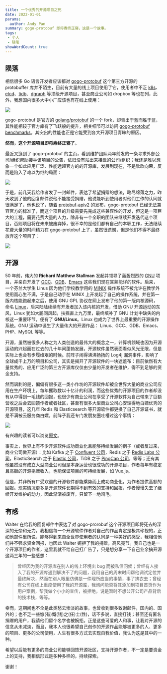 ```yaml
---
title: 一个优秀的开源项目之死
date: 2022-01-01
params:
  author: Andy Pan
summary: gogo-protobuf 即将寿终正寝，这是一个故事。
tags:
 - 个人
 - 随笔
showWordCount: true
---
```


## 陨落

相信很多 Go 语言开发者应该都对 [gogo-protobuf](https://github.com/gogo/protobuf) 这个第三方开源的 protobuffer 库并不陌生，目前有大量的线上项目使用了它，使用者中不乏 [k8s](https://github.com/kubernetes/kubernetes)、[etcd](https://github.com/etcd-io/etcd)、[tidb](https://github.com/pingcap/tidb)、[dgraph](https://github.com/dgraph-io/dgraph) 等顶级开源项目，甚至商业公司如 dropbox 等也在列，此外，我想国内很多大中小厂应该也有在线上使用：

![](https://res.strikefreedom.top/static_res/blog/figures/st1640960975.PNG)

gogo-protobuf 是官方的 [golang/protobuf](https://github.com/golang/protobuf) 的一个 fork，却青出于蓝而胜于蓝，其性能相较于官方库有了飞跃般的提升，相关细节可以访问 [gogo-protobuf benchmarks](https://github.com/gogo/protobuf/blob/master/bench.md)。其突出的性能也正是它能受到各大开源项目青睐的原因。

**然而，这个开源项目即将寿终正寝了**。

最近又逛到了 gogo-protobuf 的主页，看到维护团队两年前发的一条寻求外部公司/组织帮助接手该项目的公告，依旧没有站出来接盘的公司/组织；我还是难以想象一个如此应用广泛、性能远超官方的的开源库，发展到现在，不是欣欣向荣，反而是陷入了难以为继的局面：

![](https://res.strikefreedom.top/static_res/blog/figures/st1640960004.PNG)

于是，前几天我给作者发了一封邮件，表达了希望捐赠的想法，略尽绵薄之力，昨天收到了他的回复邮件说他不能接受捐赠，他说能听到使用者对他们工作的认同就很满足了，他也说了，随着 [protobuf-apiv2](https://blog.golang.org/protobuf-apiv2) 的发布，gogo-protobuf 已经无法兼容官方的标准了，而这个项目的升级需要先完成这些兼容性的开发，但这是一项巨大的工程，需要花费大量的人力，除非有一个全职的团队来继续开发迭代这个项目，否则项目将在未来被废弃掉，很不幸的是他们都有自己的本职工作，无法继续花费大量的时间精力在 gogo-protobuf 上了，虽然很遗憾，但是他们不得不最终放弃这个项目了：

![](https://res.strikefreedom.top/static_res/blog/figures/st1640970709.jpg)

## 开源

50 年前，伟大的 **Richard Matthew Stallman** 发起并领导了轰轰烈烈的 [GNU](https://www.gnu.org/) 项目，并亲自开发了 [GCC](https://en.wikipedia.org/wiki/GNU_Compiler_Collection)、[GDB](https://en.wikipedia.org/wiki/GNU_Debugger)、[Emacs](https://en.wikipedia.org/wiki/Emacs) 这些我们现在耳熟能详的软件。后来，一个芬兰大学生 Linus 因为他们学校教学用的 [MINIX](https://en.wikipedia.org/wiki/Minix) 操作系统不被允许在教学外使用而心生不满，于是自己动手在 MINIX 上开发起了自己的操作系统，并在第一版内核能跑起来之后，使用 GNU GPL 协议在网上发布了他的第一版内核源码，命名 [Linux](https://en.wikipedia.org/wiki/Linux)，后来陆陆续续有开发者加入该内核的开发，借助 GNU 开源运动的东风，Linux 犹如大鹏同风起，扶摇直上九万里，最终填补了 GNU 计划中缺失的内核这一重要环节，便有了 **GNU/Linux**。Linux 也成为了世界上最重要的开源操作系统。GNU 运动中诞生了大量伟大的开源作品： Linux、GCC、GDB、Emacs、PHP、MySQL 等等。

开源，虽然被很多人称之为人类创造的最伟大的概念之一，计算机领域也因为开源运动的兴起而在过去的几十年间蓬勃发展，开源软件虽然表面看似风光无限，但是实际上也会有步履维艰的时候。前阵子闹得沸沸扬扬的 Log4j 漏洞事件，影响了全球成千上万的项目和公司，其实是揭开了开源软件的一块遮羞布：目前依然有大量优秀的、应用广泛的第三方开源库仅仅由少量的开发者在维护，得不到足够的资金支持。

然而讽刺的是，偏偏有很多这一类小作坊的开源软件却被全世界大量的商业公司应用在生产环境上，每年攫取数以十亿计的利润，而这些优秀的开源项目的作者却没有从中得到一毛钱的回报，也很少有商业公司在享受了开源软件为自己带来了巨额营收之后会去回馈作者或者社区，甚至有很多大型商业公司心安理得地白嫖优秀的开源项目，这几年 Redis 和 Elasticsearch 等开源软件都更换了自己开源证书，就是不满被云服务商白嫖，前阵子我还专门发朋友圈吐槽过这个事情：

![](https://res.strikefreedom.top/static_res/blog/figures/IMG_4780.jpg)

有兴趣的读者可以浏览[原文](https://mp.weixin.qq.com/s/jv_FpFY0bnf12ZLtE1BTBA)。

事实上，世界上有不少开源软件成功商业化且能够持续发展的例子（或者反过来，商业公司做开源）：比如 Kafka 之于 [Confluent 公司](https://www.confluent.io/)，Redis 之于 [Redis Labs 公司](https://redis.com/)，ElasticSearch 之于 [Elastic 公司](https://www.elastic.co/)，TiDB 之于 [PingCap 公司](https://pingcap.com/)，等等；还有其他虽然没有成立大型商业公司但是本身运营也很成功的开源项目，作者每年有稳定且高额的开源捐赠收入，也能保证项目的可持续发展，如 Vue.js。

但是，并非所有广受欢迎的开源软件都能乘势而上成功商业化，为作者提供高额的回报。现实情况更多是开源软件长期得不到有效的支持和回报，作者慢慢失去了继续开发维护的动力，因此渐渐被废弃，只留下一地鸡毛。

## 有感

Walter 在给我的回复邮件中表达了对 gogo-prorobuf 这个开源项目即将死去的深深的无奈和无力，我相信每一个开源软件作者对自己的作品肯定是极其珍视的，正如他邮件里所说，能够得到来自全世界使用者的认同是一种美好的感受，我相信他们并不强求资金回报，也因此 Walter 婉拒了我的捐赠，高风亮节。我自己也是一个开源项目的作者，这里我就不给自己打广告了，只是想分享一下自己业余搞开源这两三年的一些感想：

> 曾经因为我的开源库在别人的线上环境出 bug 而被私信问候；曾经有人接入了我的开源库遇到解决不了的问题，我用自己的周末时间帮他调试定位并最终解决，然而在别人眼里仿佛是一件理所应当的事情，事了拂衣去；曾经有公司在线上重度使用了我的开源库，我询问能否将其添加到项目首页作为用户案例，帮我做个小小的宣传，被拒绝，说是暂时不想公开公司产品背后的技术栈，等等。

幸而，这期间也不全是此类愁云惨淡的故事，也曾收到很多致谢邮件，国内的、国外的；也不乏一些慷(有)慨(钱)之(任)士(性)，话不多说，直接打钱；甚至还有匿名捐赠的用户，我请他们留个名字也被婉拒。正是这些可爱的人和事，让我对开源的信念从未减淡，而且，我本人也很希望自己创作的开源作品能够被更多的人、更多的项目、更多的公司使用，人生有很多方式去实现自我价值，我认为这是其中的一种。

希望以后能有更多的商业公司能够回馈开源社区，支持开源作者，不一定是要资金上的支持，我相信形式是多种多样的，持续探索。

谢谢！

